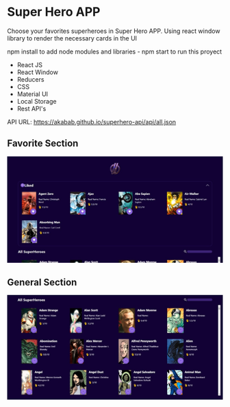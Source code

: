 # Super Hero APP

Choose your favorites superheroes in Super Hero APP. Using react window library to render the necessary cards in the UI

npm install to add node modules and libraries - npm start to run this proyect

- React JS
- React Window
- Reducers
- CSS
- Material UI
- Local Storage
- Rest API's

API URL: https://akabab.github.io/superhero-api/api/all.json

## Favorite Section

![Favorite Section](src/assets/img/favoriteSection.jpeg)

## General Section

![Favorite Section](src/assets/img/allHeroes.jpeg)
